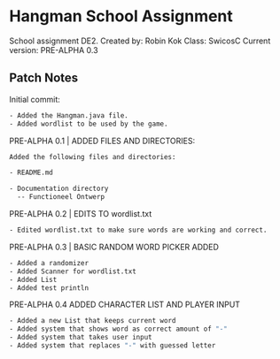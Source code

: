 # Hangman School Assignment

School assignment DE2.
Created by: Robin Kok
Class: SwicosC
Current version: PRE-ALPHA 0.3

## Patch Notes

Initial commit:

```bash
- Added the Hangman.java file.
- Added wordlist to be used by the game.
```

PRE-ALPHA 0.1 | ADDED FILES AND DIRECTORIES:

```bash
Added the following files and directories:

- README.md

- Documentation directory
  -- Functioneel Ontwerp
  ```

PRE-ALPHA 0.2 | EDITS TO wordlist.txt

```bash
- Edited wordlist.txt to make sure words are working and correct.
```

PRE-ALPHA 0.3 | BASIC RANDOM WORD PICKER ADDED

```bash
- Added a randomizer
- Added Scanner for wordlist.txt
- Added List
- Added test println
```

PRE-ALPHA 0.4 ADDED CHARACTER LIST AND PLAYER INPUT

```bash
- Added a new List that keeps current word
- Added system that shows word as correct amount of "-"
- Added system that takes user input
- Added system that replaces "-" with guessed letter
```